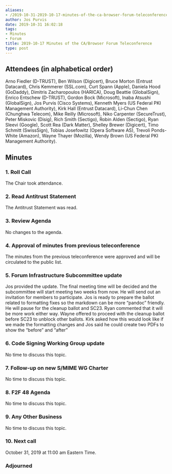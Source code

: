 ```yaml
---
aliases:
- /2019-10-31-2019-10-17-minutes-of-the-ca-browser-forum-teleconference/
author: Jos Purvis
date: 2019-10-31 16:02:18
tags:
- Minutes
- Forum
title: 2019-10-17 Minutes of the CA/Browser Forum Teleconference
type: post
---
```


## Attendees (in alphabetical order) 

Arno Fiedler (D-TRUST), Ben Wilson (Digicert), Bruce Morton (Entrust Datacard), Chris Kemmerer (SSL.com), Curt Spann (Apple), Daniela Hood (GoDaddy), Dimitris Zacharopoulos (HARICA), Doug Beattie (GlobalSign), Enrico Entschew (D-TRUST), Gordon Bock (Microsoft), Inaba Atsushi (GlobalSign), Jos Purvis (Cisco Systems), Kenneth Myers (US Federal PKI Management Authority), Kirk Hall (Entrust Datacard), Li-Chun Chen (Chunghwa Telecom), Mike Reilly (Microsoft), Niko Carpenter (SecureTrust), Peter Miskovic (Disig), Rich Smith (Sectigo), Robin Alden (Sectigo), Ryan Sleevi (Google), Scott Rea (Dark Matter), Shelley Brewer (Digicert), Timo Schmitt (SwissSign), Tobias Josefowitz (Opera Software AS), Trevoli Ponds-White (Amazon), Wayne Thayer (Mozilla), Wendy Brown (US Federal PKI Management Authority).

## Minutes

### 1. Roll Call

The Chair took attendance.

### 2. Read Antitrust Statement

The Antitrust Statement was read.

### 3. Review Agenda

No changes to the agenda.

### 4. Approval of minutes from previous teleconference 

The minutes from the previous teleconference were approved and will be circulated to the public list.

### 5. Forum Infrastructure Subcommittee update 

Jos provided the update. The final meeting time will be decided and the subcommittee will start meeting two weeks from now. He will send out an invitation for members to participate. Jos is ready to prepare the ballot related to formatting fixes so the markdown can be more “pandoc” friendly. He will pause for the cleanup ballot and SC23. Ryan commented that it will be more work either way. Wayne offered to proceed with the cleanup ballot before SC23 to unblock other ballots. Kirk asked how this would look like if we made the formatting changes and Jos said he could create two PDFs to show the “before” and “after”

### 6. Code Signing Working Group update 

No time to discuss this topic.

### 7. Follow-up on new S/MIME WG Charter 

No time to discuss this topic.

### 8. F2F 48 Agenda

No time to discuss this topic.

### 9. Any Other Business 

No time to discuss this topic.

### 10. Next call

October 31, 2019 at 11:00 am Eastern Time.

### Adjourned